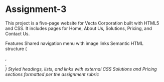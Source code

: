 # Assignment-3

This project is a five-page website for Vecta Corporation built with HTML5 and CSS.
It includes pages for Home, About Us, Solutions, Pricing, and Contact Us.

Features
Shared navigation menu with image links
Semantic HTML structure (<nav>, <section>, <address>)
Styled headings, lists, and links with external CSS
Solutions and Pricing sections formatted per the assignment rubric